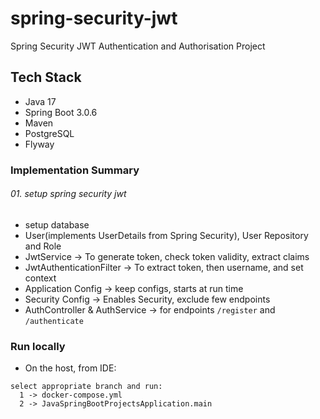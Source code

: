 # spring-security-jwt
Spring Security JWT Authentication and Authorisation Project

## Tech Stack
- Java 17
- Spring Boot 3.0.6
- Maven
- PostgreSQL
- Flyway

### Implementation Summary

###### 01. setup spring security jwt
- setup database
- User(implements UserDetails from Spring Security), User Repository and Role
- JwtService -> To generate token, check token validity, extract claims
- JwtAuthenticationFilter -> To extract token, then username, and set context
- Application Config -> keep configs, starts at run time
- Security Config -> Enables Security, exclude few endpoints
- AuthController & AuthService -> for endpoints `/register` and `/authenticate`


### Run locally
- On the host, from IDE:
```
select appropriate branch and run:
  1 -> docker-compose.yml
  2 -> JavaSpringBootProjectsApplication.main
```